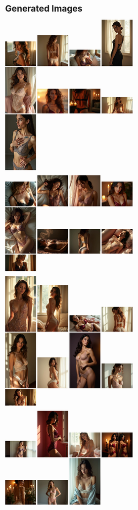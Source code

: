 # Generated Images



<img src="2025_06_30_01.webp" width="100"/> <img src="2025_06_30_02.webp" width="100"/> <img src="2025_06_30_03.webp" width="100"/> <img src="2025_06_30_04.webp" width="100"/> <img src="2025_06_30_05.webp" width="100"/> <img src="2025_06_30_06.webp" width="100"/> <img src="2025_06_30_07.webp" width="100"/> <img src="2025_06_30_08.webp" width="100"/> <img src="2025_06_30_09.webp" width="100"/>

<img src="2025_06_30_10.webp" width="100"/> <img src="2025_06_30_11.webp" width="100"/> <img src="2025_06_30_12.webp" width="100"/> <img src="2025_06_30_13.webp" width="100"/> <img src="2025_06_30_14.webp" width="100"/> <img src="2025_06_30_15.webp" width="100"/> <img src="2025_06_30_16.webp" width="100"/> <img src="2025_06_30_17.webp" width="100"/> <img src="2025_06_30_18.webp" width="100"/>

<img src="2025_06_30_19.webp" width="100"/> <img src="2025_06_30_20.webp" width="100"/> <img src="2025_06_30_21.webp" width="100"/> <img src="2025_06_30_22.webp" width="100"/> <img src="2025_06_30_23.webp" width="100"/> <img src="2025_06_30_24.webp" width="100"/> <img src="2025_06_30_25.webp" width="100"/> <img src="2025_06_30_26.webp" width="100"/> <img src="2025_06_30_27.webp" width="100"/>

<img src="2025_06_30_28.webp" width="100"/> <img src="2025_06_30_29.webp" width="100"/> <img src="2025_06_30_30.webp" width="100"/> <img src="2025_06_30_31.webp" width="100"/> <img src="2025_06_30_32.webp" width="100"/> <img src="2025_06_30_33.webp" width="100"/> <img src="2025_06_30_34.webp" width="100"/>